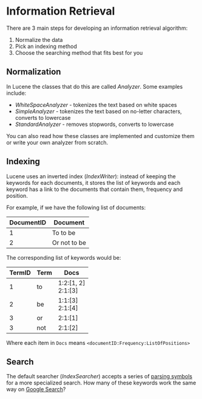 # Information Retrieval

There are 3 main steps for developing an information retrieval algorithm:
1. Normalize the data
2. Pick an indexing method
3. Choose the searching method that fits best for you

## Normalization

In Lucene the classes that do this are called _Analyzer_. Some examples include:
- _WhiteSpaceAnalyzer_ - tokenizes the text based on white spaces
- _SimpleAnalyzer_ - tokenizes the text based on no-letter characters, converts to lowercase
- _StandardAnalyzer_ - removes stopwords, converts to lowercase

You can also read how these classes are implemented and customize them or write your own analyzer from scratch. 

## Indexing

Lucene uses an inverted index (_IndexWriter_): instead of keeping the keywords for each documents, it stores the list of keywords and each keyword has a link to the documents that contain them, frequency and position.

For example, if we have the following list of documents:

| DocumentID | Document     |
|------------|--------------|
| 1          | To to be     |
| 2          | Or not to be |

The corresponding list of keywords would be:

| TermID | Term | Docs                     |
|--------|------|--------------------------|
| 1      | to   | 1:2:[1, 2] <br/> 2:1:[3] |
| 2      | be   | 1:1:[3] <br/> 2:1:[4]    |
| 3      | or   | 2:1:[1]                  |
| 3      | not  | 2:1:[2]                  |

Where each item in `Docs` means `<documentID:Frequency:ListOfPositions>`

## Search

The default searcher (_IndexSearcher_) accepts a series of [parsing symbols](https://lucene.apache.org/core/2_9_4/queryparsersyntax.html) for a more specialized search. 
How many of these keywords work the same way on [Google Search](www.google.com)?
